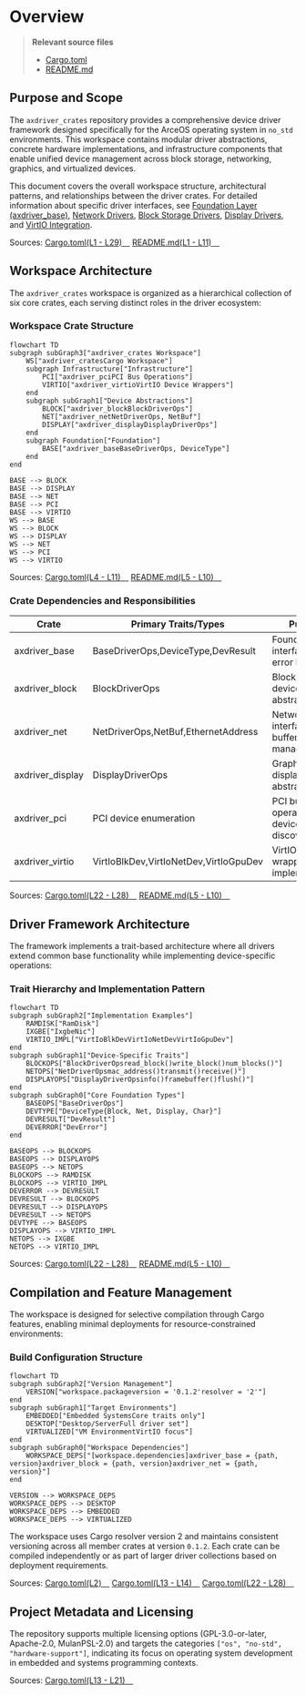 # Overview

> **Relevant source files**
> * [Cargo.toml](https://github.com/arceos-org/axdriver_crates/blob/84eb2170/Cargo.toml)
> * [README.md](https://github.com/arceos-org/axdriver_crates/blob/84eb2170/README.md)

## Purpose and Scope

The `axdriver_crates` repository provides a comprehensive device driver framework designed specifically for the ArceOS operating system in `no_std` environments. This workspace contains modular driver abstractions, concrete hardware implementations, and infrastructure components that enable unified device management across block storage, networking, graphics, and virtualized devices.

This document covers the overall workspace structure, architectural patterns, and relationships between the driver crates. For detailed information about specific driver interfaces, see [Foundation Layer (axdriver_base)](/arceos-org/axdriver_crates/3-foundation-layer-(axdriver_base)), [Network Drivers](/arceos-org/axdriver_crates/4-network-drivers), [Block Storage Drivers](/arceos-org/axdriver_crates/5-block-storage-drivers), [Display Drivers](/arceos-org/axdriver_crates/6-display-drivers), and [VirtIO Integration](/arceos-org/axdriver_crates/7-virtio-integration).

Sources: [Cargo.toml(L1 - L29)&emsp;](https://github.com/arceos-org/axdriver_crates/blob/84eb2170/Cargo.toml#L1-L29) [README.md(L1 - L11)&emsp;](https://github.com/arceos-org/axdriver_crates/blob/84eb2170/README.md#L1-L11)

## Workspace Architecture

The `axdriver_crates` workspace is organized as a hierarchical collection of six core crates, each serving distinct roles in the driver ecosystem:

### Workspace Crate Structure

```mermaid
flowchart TD
subgraph subGraph3["axdriver_crates Workspace"]
    WS["axdriver_cratesCargo Workspace"]
    subgraph Infrastructure["Infrastructure"]
        PCI["axdriver_pciPCI Bus Operations"]
        VIRTIO["axdriver_virtioVirtIO Device Wrappers"]
    end
    subgraph subGraph1["Device Abstractions"]
        BLOCK["axdriver_blockBlockDriverOps"]
        NET["axdriver_netNetDriverOps, NetBuf"]
        DISPLAY["axdriver_displayDisplayDriverOps"]
    end
    subgraph Foundation["Foundation"]
        BASE["axdriver_baseBaseDriverOps, DeviceType"]
    end
end

BASE --> BLOCK
BASE --> DISPLAY
BASE --> NET
BASE --> PCI
BASE --> VIRTIO
WS --> BASE
WS --> BLOCK
WS --> DISPLAY
WS --> NET
WS --> PCI
WS --> VIRTIO
```

Sources: [Cargo.toml(L4 - L11)&emsp;](https://github.com/arceos-org/axdriver_crates/blob/84eb2170/Cargo.toml#L4-L11) [README.md(L5 - L10)&emsp;](https://github.com/arceos-org/axdriver_crates/blob/84eb2170/README.md#L5-L10)

### Crate Dependencies and Responsibilities

|Crate|Primary Traits/Types|Purpose|
| --- | --- | --- |
|axdriver_base|BaseDriverOps,DeviceType,DevResult|Foundation interfaces and error handling|
|axdriver_block|BlockDriverOps|Block storage device abstractions|
|axdriver_net|NetDriverOps,NetBuf,EthernetAddress|Network device interfaces and buffer management|
|axdriver_display|DisplayDriverOps|Graphics and display device abstractions|
|axdriver_pci|PCI device enumeration|PCI bus operations and device discovery|
|axdriver_virtio|VirtIoBlkDev,VirtIoNetDev,VirtIoGpuDev|VirtIO device wrapper implementations|

Sources: [Cargo.toml(L22 - L28)&emsp;](https://github.com/arceos-org/axdriver_crates/blob/84eb2170/Cargo.toml#L22-L28) [README.md(L5 - L10)&emsp;](https://github.com/arceos-org/axdriver_crates/blob/84eb2170/README.md#L5-L10)

## Driver Framework Architecture

The framework implements a trait-based architecture where all drivers extend common base functionality while implementing device-specific operations:

### Trait Hierarchy and Implementation Pattern

```mermaid
flowchart TD
subgraph subGraph2["Implementation Examples"]
    RAMDISK["RamDisk"]
    IXGBE["IxgbeNic"]
    VIRTIO_IMPL["VirtIoBlkDevVirtIoNetDevVirtIoGpuDev"]
end
subgraph subGraph1["Device-Specific Traits"]
    BLOCKOPS["BlockDriverOpsread_block()write_block()num_blocks()"]
    NETOPS["NetDriverOpsmac_address()transmit()receive()"]
    DISPLAYOPS["DisplayDriverOpsinfo()framebuffer()flush()"]
end
subgraph subGraph0["Core Foundation Types"]
    BASEOPS["BaseDriverOps"]
    DEVTYPE["DeviceType{Block, Net, Display, Char}"]
    DEVRESULT["DevResult"]
    DEVERROR["DevError"]
end

BASEOPS --> BLOCKOPS
BASEOPS --> DISPLAYOPS
BASEOPS --> NETOPS
BLOCKOPS --> RAMDISK
BLOCKOPS --> VIRTIO_IMPL
DEVERROR --> DEVRESULT
DEVRESULT --> BLOCKOPS
DEVRESULT --> DISPLAYOPS
DEVRESULT --> NETOPS
DEVTYPE --> BASEOPS
DISPLAYOPS --> VIRTIO_IMPL
NETOPS --> IXGBE
NETOPS --> VIRTIO_IMPL
```

Sources: [Cargo.toml(L22 - L28)&emsp;](https://github.com/arceos-org/axdriver_crates/blob/84eb2170/Cargo.toml#L22-L28) [README.md(L5 - L10)&emsp;](https://github.com/arceos-org/axdriver_crates/blob/84eb2170/README.md#L5-L10)

## Compilation and Feature Management

The workspace is designed for selective compilation through Cargo features, enabling minimal deployments for resource-constrained environments:

### Build Configuration Structure

```mermaid
flowchart TD
subgraph subGraph2["Version Management"]
    VERSION["workspace.packageversion = '0.1.2'resolver = '2'"]
end
subgraph subGraph1["Target Environments"]
    EMBEDDED["Embedded SystemsCore traits only"]
    DESKTOP["Desktop/ServerFull driver set"]
    VIRTUALIZED["VM EnvironmentVirtIO focus"]
end
subgraph subGraph0["Workspace Dependencies"]
    WORKSPACE_DEPS["[workspace.dependencies]axdriver_base = {path, version}axdriver_block = {path, version}axdriver_net = {path, version}"]
end

VERSION --> WORKSPACE_DEPS
WORKSPACE_DEPS --> DESKTOP
WORKSPACE_DEPS --> EMBEDDED
WORKSPACE_DEPS --> VIRTUALIZED
```

The workspace uses Cargo resolver version 2 and maintains consistent versioning across all member crates at version `0.1.2`. Each crate can be compiled independently or as part of larger driver collections based on deployment requirements.

Sources: [Cargo.toml(L2)&emsp;](https://github.com/arceos-org/axdriver_crates/blob/84eb2170/Cargo.toml#L2-L2) [Cargo.toml(L13 - L14)&emsp;](https://github.com/arceos-org/axdriver_crates/blob/84eb2170/Cargo.toml#L13-L14) [Cargo.toml(L22 - L28)&emsp;](https://github.com/arceos-org/axdriver_crates/blob/84eb2170/Cargo.toml#L22-L28)

## Project Metadata and Licensing

The repository supports multiple licensing options (GPL-3.0-or-later, Apache-2.0, MulanPSL-2.0) and targets the categories `["os", "no-std", "hardware-support"]`, indicating its focus on operating system development in embedded and systems programming contexts.

Sources: [Cargo.toml(L13 - L21)&emsp;](https://github.com/arceos-org/axdriver_crates/blob/84eb2170/Cargo.toml#L13-L21)